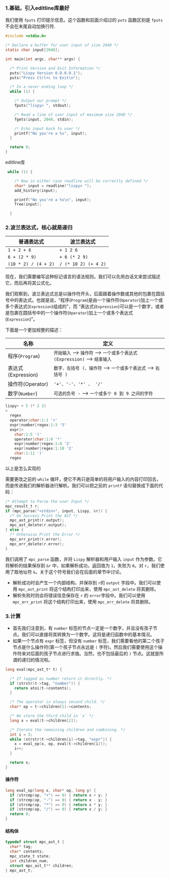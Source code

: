 ### 1.基础，引入editline库最好

我们使用 `fputs` 打印提示信息。这个函数和前面介绍过的 `puts` 函数区别是 `fputs` 不会在末尾自动加换行符.

```c
#include <stdio.h>

/* Declare a buffer for user input of size 2048 */
static char input[2048];

int main(int argc, char** argv) {

  /* Print Version and Exit Information */
  puts("Lispy Version 0.0.0.0.1");
  puts("Press Ctrl+c to Exit\n");

  /* In a never ending loop */
  while (1) {

    /* Output our prompt */
    fputs("lispy> ", stdout);

    /* Read a line of user input of maximum size 2048 */
    fgets(input, 2048, stdin);

    /* Echo input back to user */
    printf("No you're a %s", input);
  }

  return 0;
}
```
editline库

```C
 while (1) {

    /* Now in either case readline will be correctly defined */
    char* input = readline("lispy> ");
    add_history(input);

    printf("No you're a %s\n", input);
    free(input);

  }
```

### 2.波兰表达式，核心就是递归

| 普通表达式                | 波兰表达式                |
| -------------------- | -------------------- |
| `1 + 2 + 6`          | `+ 1 2 6`            |
| `6 + (2 * 9)`        | `+ 6 (* 2 9)`        |
| `(10 * 2) / (4 + 2)` | `/ (* 10 2) (+ 4 2)` |

现在，我们需要编写这种标记语言的语法规则。我们可以先用白话文来尝试描述它，而后再将其公式化。

我们观察到，波兰表达式总是以操作符开头，后面跟着操作数或其他的包裹在圆括号中的表达式。也就是说，“程序(`Program`)是由一个操作符(`Operator`)加上一个或多个表达式(`Expression`)组成的”，而 “表达式(`Expression`)可以是一个数字，或者是包裹在圆括号中的一个操作符(`Operator`)加上一个或多个表达式(`Expression`)”。

下面是一个更加规整的描述：

| 名称              | 定义                                       |
| --------------- | ---------------------------------------- |
| 程序(`Program`)   | `开始输入` --> `操作符` --> `一个或多个表达式(Expression)` --> `结束输入` |
| 表达式(Expression) | `数字、左括号 (、操作符` --> `一个或多个表达式` --> `右括号 )` |
| 操作符(Operator)   | `'+'、'-'、'*' 、 '/'`                      |
| 数字(`Number`)    | `可选的负号 -` --> `一个或多个 0 到 9 之间的字符`        |

```c
lispy> + 5 (* 2 2)
>
  regex
  operator|char:1:1 '+'
  expr|number|regex:1:3 '5'
  expr|>
    char:1:5 '('
    operator|char:1:6 '*'
    expr|number|regex:1:8 '2'
    expr|number|regex:1:10 '2'
    char:1:11 ')'
  regex
```

以上是怎么实现的

需要更改之前的 `while` 循环，使它不再只是简单的将用户输入的内容打印回去，而是传进我们的解析器进行解析。我们可以把之前的 `printf` 语句替换成下面的代码：

```c
/* Attempt to Parse the user Input */
mpc_result_t r;
if (mpc_parse("<stdin>", input, Lispy, &r)) {
  /* On Success Print the AST */
  mpc_ast_print(r.output);
  mpc_ast_delete(r.output);
} else {
  /* Otherwise Print the Error */
  mpc_err_print(r.error);
  mpc_err_delete(r.error);
}
```

我们调用了 `mpc_parse` 函数，并将 `Lispy` 解析器和用户输入 `input` 作为参数。它将解析的结果保存到 `&r` 中，如果解析成功，返回值为 `1`，失败为 `0`。对 `r`，我们使用了取地址符 `&`，关于这个符号我们会在后面的章节中讨论。

- 解析成功时会产生一个内部结构，并保存到 `r`的 `output` 字段中。我们可以使用 `mpc_ast_print` 将这个结构打印出来，使用 `mpc_ast_delete` 将其删除。
- 解析失败时则会将错误信息保存在 `r` 的 `error`字段中。我们可以使用 `mpc_err_print` 将这个结构打印出来，使用 `mpc_err_delete` 将其删除。



### 3.计算

- 首先我们注意到，有 `number` 标签的节点一定是一个数字，并且没有孩子节点。我们可以直接将其转换为一个数字。这将是递归函数中的基本情况。
- 如果一个节点有 `expr` 标签，但没有 `number` 标签，我们需要看他的第二个孩子节点是什么操作符(第一个孩子节点永远是 `(` 字符)。然后我们需要使用这个操作符来对后面的孩子节点进行求值。当然，也不包括最后的 `)` 节点。这就是所谓的递归的情况啦。

```C
long eval(mpc_ast_t* t) {

  /* If tagged as number return it directly. */ 
  if (strstr(t->tag, "number")) {
    return atoi(t->contents);
  }

  /* The operator is always second child. */
  char* op = t->children[1]->contents;

  /* We store the third child in `x` */
  long x = eval(t->children[2]);

  /* Iterate the remaining children and combining. */
  int i = 3;
  while (strstr(t->children[i]->tag, "expr")) {
    x = eval_op(x, op, eval(t->children[i]));
    i++;
  }

  return x;  
}
```

#### 操作符

```c
long eval_op(long x, char* op, long y) {
  if (strcmp(op, "+") == 0) { return x + y; }
  if (strcmp(op, "-") == 0) { return x - y; }
  if (strcmp(op, "*") == 0) { return x * y; }
  if (strcmp(op, "/") == 0) { return x / y; }
  return 0;
}
```

#### 结构体

```C
typedef struct mpc_ast_t {
  char* tag;
  char* contents;
  mpc_state_t state;
  int children_num;
  struct mpc_ast_t** children;
} mpc_ast_t;
```